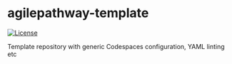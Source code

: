 # agilepathway-template

[![License](https://img.shields.io/badge/license-MIT-blue.svg)](LICENSE)

Template repository with generic Codespaces configuration, YAML linting etc
